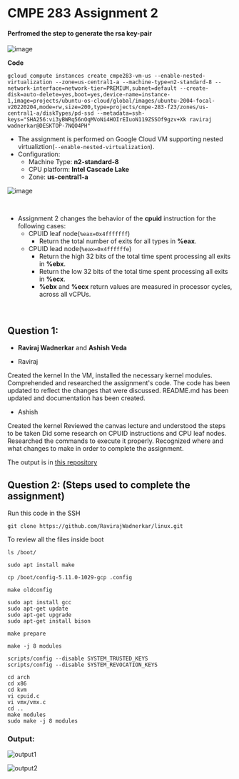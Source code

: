 # CMPE 283 Assignment 2 

#### **Perfromed the step to generate the rsa key-pair**

![image](https://github.com/RavirajWadnerkar/virtualization-assignment/assets/47893967/293eebc0-bd97-48b9-a3d4-3f6d4a308f4c)

**Code**
```
gcloud compute instances create cmpe283-vm-us --enable-nested-virtualization --zone=us-central1-a --machine-type=n2-standard-8 --network-interface=network-tier=PREMIUM,subnet=default --create-disk=auto-delete=yes,boot=yes,device-name=instance-1,image=projects/ubuntu-os-cloud/global/images/ubuntu-2004-focal-v20220204,mode=rw,size=200,type=projects/cmpe-283-f23/zones/us-central1-a/diskTypes/pd-ssd --metadata=ssh-keys="SHA256:vi3yBWRq56nOqMVoNi4HOIrEIuoN119ZSSOf9gzv+Xk raviraj wadnerkar@DESKTOP-7NQO4PH"
```

- The assignment is performed on Google Cloud VM supporting nested virtualiztion(`--enable-nested-virtualization`).
- Configuration: 
  - Machine Type: **n2-standard-8**
  - CPU platform: **Intel Cascade Lake**
  - Zone: **us-central1-a**

![image](https://github.com/RavirajWadnerkar/virtualization-assignment/assets/47893967/64463f06-3794-4d42-8dd0-4571f423af46)


<br />

- Assignment 2 changes the behavior of the **cpuid** instruction for the following cases:
  - CPUID leaf node(`%eax=0x4fffffff`)
    - Return the total number of exits for all types in **%eax**.
  - CPUID lead node(`%eax=0x4ffffffe`) 
    - Return the high 32 bits of the total time spent processing all exits in **%ebx**.
    - Return the low 32 bits of the total time spent processing all exits in **%ecx**.
    - **%ebx** and **%ecx** return values are measured in processor cycles, across all vCPUs.

<br />

## Question 1:
 - **Raviraj Wadnerkar** and **Ashish Veda**

 - Raviraj

  Created the kernel
  In the VM, installed the necessary kernel modules.
  Comprehended and researched the assignment's code.
  The code has been updated to reflect the changes that were discussed.
  README.md has been updated and documentation has been created.

 - Ashish

  Created the kernel
  Reviewed the canvas lecture and understood the steps to be taken
  Did some research on CPUID instructions and CPU leaf nodes.
  Researched the commands to execute it properly.
  Recognized where and what changes to make in order to complete the assignment.

  
  The output is in [this repository](https://github.com/RavirajWadnerkar/linux)
  <br />


## Question 2: (Steps used to complete the assignment)
  Run this code in the SSH

  ```
  git clone https://github.com/RavirajWadnerkar/linux.git
  ```

  To review all the files inside boot
  
  ```
  ls /boot/
  ```
  
  ```
  sudo apt install make
  ```
  
  ```
  cp /boot/config-5.11.0-1029-gcp .config
  ```
  
  ```
  make oldconfig
  ```
  
  ```
  sudo apt install gcc
  sudo apt-get update
  sudo apt-get upgrade
  sudo apt-get install bison
  ```
  
  ```
  make prepare
  ```
  
  ```
  make -j 8 modules
  ```
  
  ```
  scripts/config --disable SYSTEM_TRUSTED_KEYS
  scripts/config --disable SYSTEM_REVOCATION_KEYS
  ```
  
  ```
  cd arch
  cd x86
  cd kvm
  vi cpuid.c
  vi vmx/vmx.c
  cd ..
  make modules
  sudo make -j 8 modules
  ```
### **Output:**
![output1](https://github.com/RavirajWadnerkar/virtualization-assignment/assets/47893967/7ee37458-0b2a-4837-bc18-3a953a33857e)

![output2](https://github.com/RavirajWadnerkar/virtualization-assignment/assets/47893967/9b3ccee5-8e25-488e-80e4-92924cb1e627)

